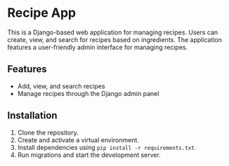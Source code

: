 # Recipe App

This is a Django-based web application for managing recipes. Users can create, view, and search for recipes based on ingredients. The application features a user-friendly admin interface for managing recipes.

## Features
- Add, view, and search recipes
- Manage recipes through the Django admin panel

## Installation
1. Clone the repository.
2. Create and activate a virtual environment.
3. Install dependencies using `pip install -r requirements.txt`.
4. Run migrations and start the development server.
